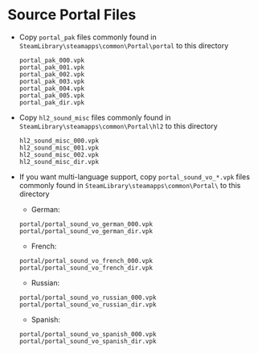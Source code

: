 # Source Portal Files

- Copy `portal_pak` files commonly found in `SteamLibrary\steamapps\common\Portal\portal` to this directory
  ```
  portal_pak_000.vpk  
  portal_pak_001.vpk  
  portal_pak_002.vpk  
  portal_pak_003.vpk  
  portal_pak_004.vpk  
  portal_pak_005.vpk  
  portal_pak_dir.vpk
  ```
- Copy `hl2_sound_misc` files commonly found in `SteamLibrary\steamapps\common\Portal\hl2` to this directory
  ```
  hl2_sound_misc_000.vpk
  hl2_sound_misc_001.vpk
  hl2_sound_misc_002.vpk
  hl2_sound_misc_dir.vpk
  ```
- If you want multi-language support, copy `portal_sound_vo_*.vpk` files commonly found in `SteamLibrary\steamapps\common\Portal\` to this directory
  - German:
  ```
  portal/portal_sound_vo_german_000.vpk
  portal/portal_sound_vo_german_dir.vpk
  ```

  - French:
  ```
  portal/portal_sound_vo_french_000.vpk
  portal/portal_sound_vo_french_dir.vpk
  ```

  - Russian:
  ```
  portal/portal_sound_vo_russian_000.vpk
  portal/portal_sound_vo_russian_dir.vpk
  ```

  - Spanish:
  ```
  portal/portal_sound_vo_spanish_000.vpk
  portal/portal_sound_vo_spanish_dir.vpk
  ```
